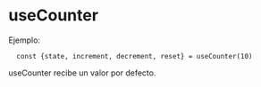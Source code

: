# useCounter

Ejemplo:

```
  const {state, increment, decrement, reset} = useCounter(10)
```

useCounter recibe un valor por defecto.
